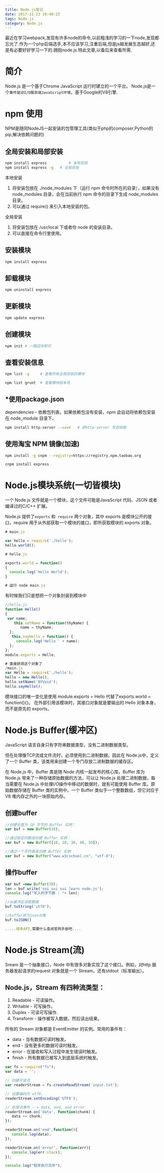 ```yaml
---
title: Node.js笔记
date: 2017-11-23 19:40:23
tags: Node.js
category: Node.js
---
```


最近在学习webpack,发现有许多node的命令,以前粗浅的学习的一下node,发现都忘光了.作为一个php后端选手,本不应该学习,注重后端,但是js越发展生态越好,还是有必要好好学习一下的.拥抱node.js.特此文章,以备后来查看所需.

# 简介

Node.js 是一个基于Chrome JavaScript 运行时建立的一个平台。
Node.js是一个`事件驱动I/O服务端JavaScript环境`，基于Google的V8引擎.

# npm 使用

NPM是随同NodeJS一起安装的包管理工具(类似于php的composer,Python的pip,解决依赖问题的)

## 全局安装和局部安装

```bash
npm install express          # 本地安装
npm install express -g   # 全局安装
```

本地安装
1. 将安装包放在 ./node_modules 下（运行 npm 命令时所在的目录），如果没有 node_modules 目录，会在当前执行 npm 命令的目录下生成 node_modules 目录。
2. 可以通过 require() 来引入本地安装的包。

全局安装
1. 将安装包放在 /usr/local 下或者你 node 的安装目录。
2. 可以直接在命令行里使用。

## 安装模块

```bash
npm install express
```
## 卸载模块

```bash
npm uninstall express
```
## 更新模块

```bash
npm update express
```
## 创建模块

```bash
npm init # 一路回车即可
```

## 查看安装信息

```bash
npm list -g     # 查看所有全局安装的模块

npm list grunt  # 查看模块版本号
```

## *使用package.json

dependencies - 依赖包列表。如果依赖包没有安装，npm 会自动将依赖包安装在 node_module 目录下。

```bash
npm install http-server --save   # 把http-server 写进依赖
```

## 使用淘宝 NPM 镜像(加速)

```bash
npm install -g cnpm --registry=https://registry.npm.taobao.org

cnpm install express
```

# Node.js模块系统(一切皆模块)

一个 Node.js 文件就是一个模块，这个文件可能是JavaScript 代码、JSON 或者编译过的C/C++ 扩展。

Node.js 提供了`exports` 和` require` 两个对象，其中 exports 是模块公开的接口，require 用于从外部获取一个模块的接口，即所获取模块的 exports 对象。

```js
# main.js

var hello = require('./hello');
hello.world();

# hello.js

exports.world = function() 
{
  console.log('Hello World');
}

# 运行 node main.js
```

有时候我们只是想把一个对象封装到模块中

```js
//hello.js 
function Hello() 
{ 
 var name; 
    this.setName = function(thyName) { 
       name = thyName; 
  }; 
   this.sayHello = function() { 
     console.log('Hello ' + name); 
  }; 
}; 
module.exports = Hello;

# 直接获得这个对象了
/main.js 
var Hello = require('./hello'); 
hello = new Hello(); 
hello.setName('BYVoid'); 
hello.sayHello(); 
```

模块接口的唯一变化是使用 module.exports = Hello 代替了exports.world = function(){}。 在外部引用该模块时，其接口对象就是要输出的 Hello 对象本身，而不是原先的 exports。

# Node.js Buffer(缓冲区)

JavaScript 语言自身只有字符串数据类型，没有二进制数据类型。

但在处理像TCP流或文件流时，必须使用到二进制数据。因此在 Node.js中，定义了一个 Buffer 类，该类用来创建一个专门存放二进制数据的缓存区。

在 Node.js 中，Buffer 类是随 Node 内核一起发布的核心库。Buffer 库为 Node.js 带来了一种存储原始数据的方法，可以让 Node.js 处理二进制数据，每当需要在 Node.js 中处理I/O操作中移动的数据时，就有可能使用 Buffer 库。原始数据存储在 Buffer 类的实例中。一个 Buffer 类似于一个整数数组，但它对应于 V8 堆内存之外的一块原始内存。

## 创建buffer
```js
//创建长度为 10 字节的 Buffer 实例：
var buf = new Buffer(10);

//通过给定的数组创建 Buffer 实例：
var buf = new Buffer([10, 20, 30, 40, 50]);

//通过一个字符串来创建 Buffer 实例
var buf = new Buffer("www.w3cschool.cn", "utf-8");
```

## 操作buffer

```js
var buf =new Buffer(30);
len = buf.write('sui sui sui learn node.js');
console.log("写入的字节数 : "+ len);

//从缓冲区读取数据
buf.toString('utf8');

//buffer转为json对象
buf.toJSON()

.....很多API,需要什么查阅官网手册吧....    

```

# Node.js Stream(流)

Sream 是一个抽象接口，Node 中有很多对象实现了这个接口。例如，对http 服务器发起请求的request 对象就是一个 Stream，还有stdout（标准输出）。

## Node.js，Stream 有四种流类型：
1. Readable - 可读操作。
2. Writable - 可写操作。
3. Duplex - 可读可写操作.
4. Transform - 操作被写入数据，然后读出结果。

所有的 Stream 对象都是 EventEmitter 的实例。常用的事件有：
* data - 当有数据可读时触发。
* end - 没有更多的数据可读时触发。
* error - 在接收和写入过程中发生错误时触发。
* finish - 所有数据已被写入到底层系统时触发。

```js
var fs = require("fs");
var data = '';

// 创建可读流
var readerStream = fs.createReadStream('input.txt');

// 设置编码为 utf8。
readerStream.setEncoding('UTF8');

// 处理流事件 --> data, end, and error
readerStream.on('data', function(chunk) {
   data += chunk;
});

readerStream.on('end',function(){
   console.log(data);
});

readerStream.on('error', function(err){
   console.log(err.stack);
});

console.log("程序执行完毕");
```



